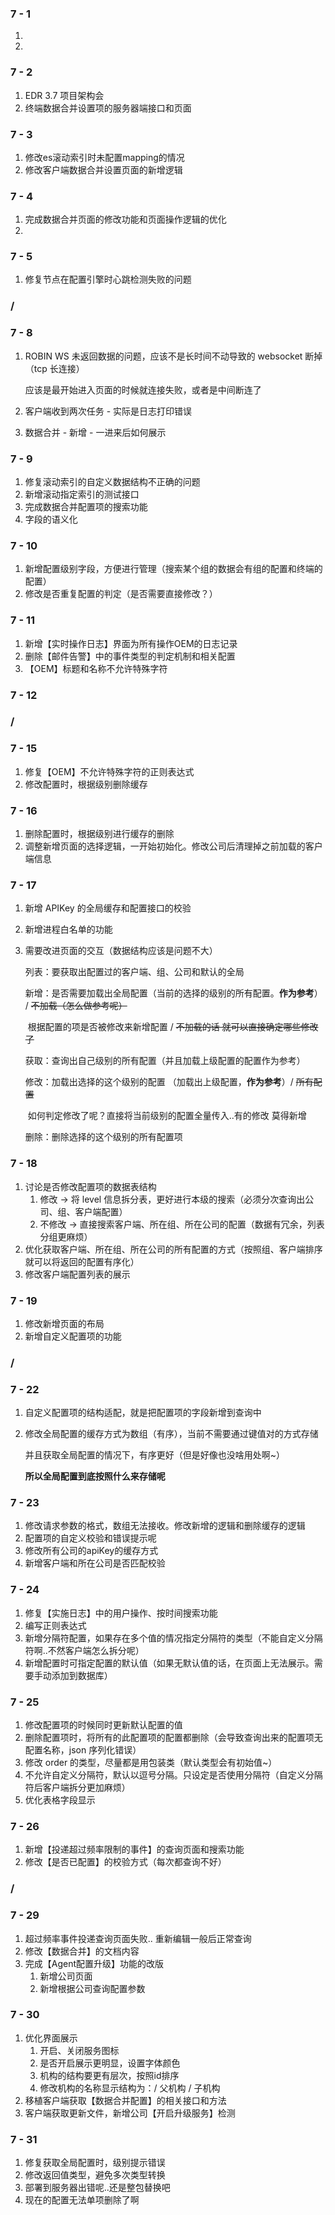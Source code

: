 ### 7 - 1

1. 
2. 

### 7 - 2

1. EDR 3.7 项目架构会
2. 终端数据合并设置项的服务器端接口和页面

### 7 - 3

1. 修改es滚动索引时未配置mapping的情况
2. 修改客户端数据合并设置页面的新增逻辑

### 7 - 4

1. 完成数据合并页面的修改功能和页面操作逻辑的优化
2. 

### 7 - 5

1. 修复节点在配置引擎时心跳检测失败的问题

### / 

### 7 - 8

1. ROBIN WS 未返回数据的问题，应该不是长时间不动导致的 websocket 断掉（tcp 长连接）

   应该是最开始进入页面的时候就连接失败，或者是中间断连了

2. 客户端收到两次任务 - 实际是日志打印错误

3. 数据合并 - 新增 - 一进来后如何展示

### 7 - 9

1. 修复滚动索引的自定义数据结构不正确的问题
2. 新增滚动指定索引的测试接口
3. 完成数据合并配置项的搜索功能
4. 字段的语义化

### 7 - 10 

1. 新增配置级别字段，方便进行管理（搜索某个组的数据会有组的配置和终端的配置）
2. 修改是否重复配置的判定（是否需要直接修改？）

### 7 - 11

1. 新增【实时操作日志】界面为所有操作OEM的日志记录
2. 删除【邮件告警】中的事件类型的判定机制和相关配置
3. 【OEM】标题和名称不允许特殊字符

### 7 - 12

### /

### 7 - 15

1. 修复【OEM】不允许特殊字符的正则表达式
2. 修改配置时，根据级别删除缓存

### 7 - 16

1. 删除配置时，根据级别进行缓存的删除
2. 调整新增页面的选择逻辑，一开始初始化。修改公司后清理掉之前加载的客户端信息

### 7 - 17

1. 新增 APIKey 的全局缓存和配置接口的校验

2. 新增进程白名单的功能

3. 需要改进页面的交互（数据结构应该是问题不大）

   列表：要获取出配置过的客户端、组、公司和默认的全局

   新增：是否需要加载出全局配置（当前的选择的级别的所有配置。**作为参考**） / ~~不加载（怎么做参考呢）~~

   ​	 根据配置的项是否被修改来新增配置 / ~~不加载的话 就可以直接确定哪些修改了~~

   获取：查询出自己级别的所有配置（并且加载上级配置的配置作为参考）

   修改：加载出选择的这个级别的配置 （加载出上级配置，**作为参考**）/ ~~所有配置~~

   ​	 如何判定修改了呢？直接将当前级别的配置全量传入..有的修改 莫得新增

   删除：删除选择的这个级别的所有配置项

### 7 - 18

1. 讨论是否修改配置项的数据表结构
   1. 修改 -> 将 level 信息拆分表，更好进行本级的搜索（必须分次查询出公司、组、客户端配置）
   2. 不修改 -> 直接搜索客户端、所在组、所在公司的配置（数据有冗余，列表分组更麻烦）
2. 优化获取客户端、所在组、所在公司的所有配置的方式（按照组、客户端排序就可以将返回的配置有序化）
3. 修改客户端配置列表的展示

### 7 - 19

1. 修改新增页面的布局
2. 新增自定义配置项的功能

### /

### 7 - 22

1. 自定义配置项的结构适配，就是把配置项的字段新增到查询中

2. 修改全局配置的缓存方式为数组（有序），当前不需要通过键值对的方式存储

   并且获取全局配置的情况下，有序更好（但是好像也没啥用处啊~）

   **所以全局配置到底按照什么来存储呢**

### 7 - 23

1. 修改请求参数的格式，数组无法接收。修改新增的逻辑和删除缓存的逻辑
2. 配置项的自定义校验和错误提示呢
3. 修改所有公司的apiKey的缓存方式
4. 新增客户端和所在公司是否匹配校验

### 7 - 24

1. 修复【实施日志】中的用户操作、按时间搜索功能
2. 编写正则表达式
3. 新增分隔符配置，如果存在多个值的情况指定分隔符的类型（不能自定义分隔符啊..不然客户端怎么拆分呢）
4. 新增配置时可指定配置的默认值（如果无默认值的话，在页面上无法展示。需要手动添加到数据库）

### 7 - 25

1. 修改配置项的时候同时更新默认配置的值
2. 删除配置项时，将所有的此配置项的配置都删除（会导致查询出来的配置项无配置名称，json 序列化错误）
3. 修改 order 的类型，尽量都是用包装类（默认类型会有初始值~）
4. 不允许自定义分隔符，默认以逗号分隔。只设定是否使用分隔符（自定义分隔符后客户端拆分更加麻烦）
5. 优化表格字段显示

### 7 - 26

1. 新增【投递超过频率限制的事件】的查询页面和搜索功能
2. 修改【是否已配置】的校验方式（每次都查询不好）

### /

### 7 - 29

1. 超过频率事件投递查询页面失败.. 重新编辑一般后正常查询
2. 修改【数据合并】的文档内容
3. 完成【Agent配置升级】功能的改版
   1. 新增公司页面
   2. 新增根据公司查询配置参数

### 7 - 30

1. 优化界面展示
   1. 开启、关闭服务图标
   2. 是否开启展示更明显，设置字体颜色
   3. 机构的结构要更有层次，按照id排序
   4. 修改机构的名称显示结构为：/ 父机构 / 子机构
2. 移植客户端获取【数据合并配置】的相关接口和方法
3. 客户端获取更新文件，新增公司【开启升级服务】检测

### 7 - 31

1. 修复获取全局配置时，级别提示错误
2. 修改返回值类型，避免多次类型转换
3. 部署到服务器出错呢..还是整包替换吧
4. 现在的配置无法单项删除了啊
